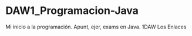 # DAW1_Programacion-Java
 Mi inicio a la programación. Apunt, ejer, exams en Java. 1DAW Los Enlaces 
